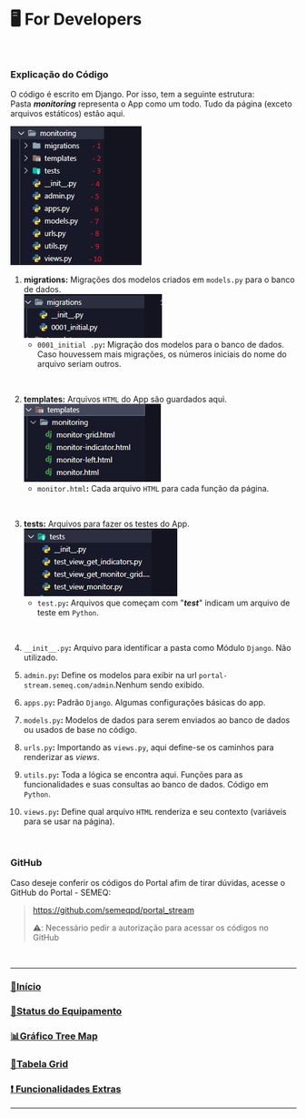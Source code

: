 🖥️ For Developers
===

<br>

### Explicação do Código

O código é escrito em Django. Por isso, tem a seguinte estrutura:<br>
Pasta *__monitoring__* representa o App como um todo. Tudo da página (exceto arquivos estáticos) estão aqui.

![](/imgs/cod-pasta.jpg "Arquivos dentro da pasta do App enumerados.")

1. __migrations:__ Migrações dos modelos criados em ```models.py``` para o banco de dados. <br>
    ![](/imgs/migrations.jpg "Arquivos dentro de migrations")<br>
    - ```0001_initial .py```**:** Migração dos modelos para o banco de dados. Caso houvessem mais migrações, os números iniciais do nome do arquivo seriam outros.

<br>

2. __templates:__ Arquivos ```HTML``` do App são guardados aqui.<br>
![](/imgs/templates.jpg "Arquivos dentro de templates")<br>
    - ```monitor.html```**:** Cada arquivo ```HTML``` para cada função da página.

<br>

3. __tests:__ Arquivos para fazer os testes do App.<br>
![](/imgs/tests.jpg "Arquivos dentro de tests")<br>
    - ```test.py```**:** Arquivos que começam com "*__test__*" indicam um arquivo de teste em ```Python```.

<br>

4. ```__init__.py```**:** Arquivo para identificar a pasta como Módulo ```Django```. Não utilizado.

5. ```admin.py```**:** Define os modelos para exibir na url ```portal-stream.semeq.com/admin```.Nenhum sendo exibido.

6. ```apps.py```**:** Padrão ```Django```. Algumas configurações básicas do app. 

7. ```models.py```**:** Modelos de dados para serem enviados ao banco de dados ou usados de base no código.

8. ```urls.py```**:** Importando as ```views.py```, aqui define-se os caminhos para renderizar as *views*.

9. ```utils.py```**:** Toda a lógica se encontra aqui. Funções para as funcionalidades e suas consultas ao banco de dados. Código em ```Python```.

10. ```views.py```**:** Define qual arquivo ```HTML``` renderiza e seu contexto (variáveis para se usar na página).

<br>

### GitHub

Caso deseje conferir os códigos do Portal afim de tirar dúvidas, acesse o GitHub do Portal - SEMEQ:

> https://github.com/semeqpd/portal_stream
>
> ⚠️: Necessário pedir a autorização para acessar os códigos no GitHub

<br>

---

### [👋Início](README.md)

### [🔨Status do Equipamento](status_equipamento.md)

### [📊Gráfico Tree Map](grafico_treemap.md)

### [📅Tabela Grid](tabela_grid.md)

### [❗ Funcionalidades Extras](func_extras.md)

---
